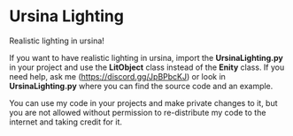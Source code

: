 # Ursina Lighting
Realistic lighting in ursina!

If you want to have realistic lighting in ursina, import the **UrsinaLighting.py** in your project and use the **LitObject** class instead of the **Enity** class.
If you need help, ask me (https://discord.gg/JpBPbcKJ) or look in **UrsinaLighting.py** where you can find the source code and an example.

You can use my code in your projects and make private changes to it, but you are not allowed without permission to re-distribute my code to the internet and taking credit for it.
